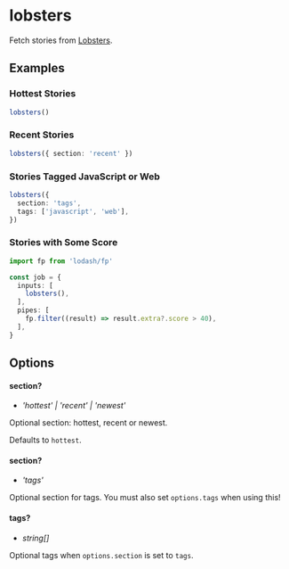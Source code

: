 # lobsters

Fetch stories from [Lobsters](https://lobste.rs/).

## Examples

### Hottest Stories

```ts
lobsters()
```

### Recent Stories

```ts
lobsters({ section: 'recent' })
```

### Stories Tagged JavaScript or Web

```ts
lobsters({
  section: 'tags',
  tags: ['javascript', 'web'],
})
```

### Stories with Some Score

```ts
import fp from 'lodash/fp'

const job = {
  inputs: [
    lobsters(),
  ],
  pipes: [
    fp.filter((result) => result.extra?.score > 40),
  ],
}
```

## Options

#### section?
- _'hottest' | 'recent' | 'newest'_

Optional section: hottest, recent or newest.

Defaults to `hottest`.

#### section?
- _'tags'_

Optional section for tags. You must also set `options.tags` when using this!

#### tags?
- _string[]_

Optional tags when `options.section` is set to `tags`.
